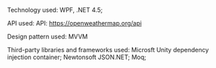 Technology used: WPF, .NET 4.5;

API used: API: https://openweathermap.org/api

Design pattern used: MVVM

Third-party libraries and frameworks used:
    Microsft Unity dependency injection container;
    Newtonsoft JSON.NET;
    Moq;
